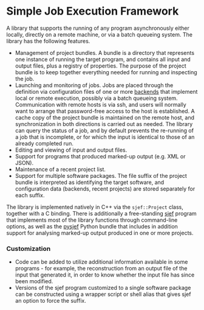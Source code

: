 Simple Job Execution Framework
==============================

A library that supports the running of any program asynchronously either locally, directly on a remote machine, or via a batch queueing system.  The library has the following features.
- Management of project bundles.  A bundle is a directory that represents one instance of running the target program, and contains all input and output files, plus a registry of properties. The purpose of the project bundle is to keep together everything needed for running and inspecting the job.
- Launching and monitoring of jobs.
  Jobs are placed through the definition via configuration files of one or more
[backends](src/backends.md) that implement local or remote execution, possibly via a batch queueing system. Communication with remote hosts is via ssh, and users will normally want to arrange that password-free access to the host is established. A cache copy of the project bundle is maintained on the remote host, and synchronization in both directions is carried out as needed. The library can query the status of a job, and by default prevents the re-running of a job that is incomplete, or for which the input is identical to those of an already completed run.
- Editing and viewing of input and output files.
- Support for programs that produced marked-up output (e.g. XML or JSON).
- Maintenance of a recent project list.
- Support for multiple software packages. The file suffix of the project bundle is interpreted as identifying the target software, and configuration data (backends, recent projects) are stored separately for each suffix.


The library is implemented natively in C++ via the `sjef::Project` class, together with a C binding.
There is additionally a free-standing [sjef](sjef-program.md) program that implements most of the library functions through command-line options, as well as the [pysjef](https://gitlab.com/molpro/pysjef) Python bundle that includes in addition support for analysing marked-up output produced in one or more projects.

### Customization
- Code can be added to utilize additional information available in some programs - for example, the reconstruction from an output file of the input that generated it, in order to know whether the input file has since been modified.
- Versions of the sjef program customized to a single software package can be constructed using a wrapper script or shell alias that gives sjef an option to force the suffix.

